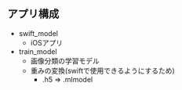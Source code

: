 ## アプリ構成
* swift_model
    * iOSアプリ
* train_model
    * 画像分類の学習モデル
    * 重みの変換(swiftで使用できるようにするため)
        * .h5 => .mlmodel
